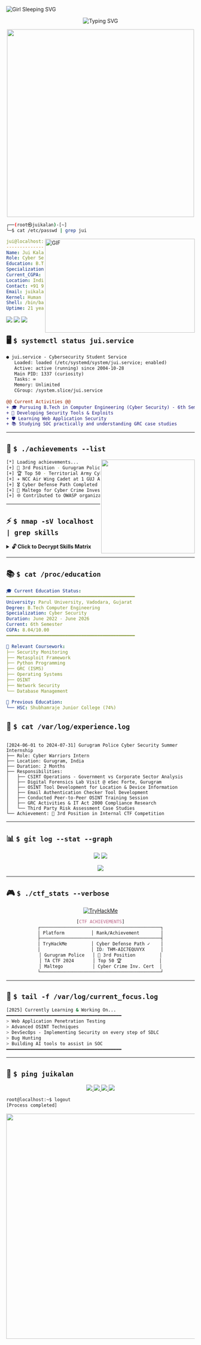 <!-- Matrix Digital Rain Animation -->
![Girl Sleeping SVG](https://i.pinimg.com/originals/42/b4/22/42b4229a9ec3145edaa895b2415dd720.gif)

<!-- Typing SVG Header -->
<p align="center">
  <img src="https://readme-typing-svg.herokuapp.com?font=Fira+Code&pause=1000&color=00FF00&center=true&vCenter=true&width=435&lines=%24+whoami;root%40juikalan%3A~%23;Cyber+Security+Student;CTF+Player+%7C+Blue+Teamer;Ethical+Hacker+in+Training" alt="Typing SVG" />
</p>

<!-- Retro Terminal GIF -->
<p align="center">
  <img src="https://i.imgur.com/x1KbuCq.gif" width="500">
</p>

<!-- Terminal Style Introduction -->
```bash
┌──(root㉿juikalan)-[~]
└─$ cat /etc/passwd | grep jui
```

<img align="right" alt="GIF" src="https://i.pinimg.com/originals/23/f2/7a/23f27a908dbf7976abc5b9548f7dbe87.gif" width="400" height="250" />

```yaml
jui@localhost:~$ whoami
-----------------------------------
Name: Jui Kalan
Role: Cyber Security Student & Ethical Hacker
Education: B.Tech Computer Engineering @ Parul University
Specialization: Cyber Security
Current_CGPA: 8.04/10
Location: India
Contact: +91 9082593918
Email: juikalan21@gmail.com
Kernel: Human v2.0.0.3
Shell: /bin/bash
Uptime: 21 years
```

<!-- System Info Style -->
<img src="https://img.shields.io/badge/OS-Kali%20Linux-557C94?style=for-the-badge&logo=kalilinux&logoColor=white" />
<img src="https://img.shields.io/badge/Editor-VS%20Code-007ACC?style=for-the-badge&logo=visualstudiocode&logoColor=white" />
<img src="https://img.shields.io/badge/Terminal-Bash-4EAA25?style=for-the-badge&logo=gnubash&logoColor=white" />



## 🖥️ `$ systemctl status jui.service`

```diff
● jui.service - Cybersecurity Student Service
   Loaded: loaded (/etc/systemd/system/jui.service; enabled)
   Active: active (running) since 2004-10-28
   Main PID: 1337 (curiosity)
   Tasks: ∞
   Memory: Unlimited
   CGroup: /system.slice/jui.service
   
@@ Current Activities @@
+ 🎓 Pursuing B.Tech in Computer Engineering (Cyber Security) - 6th Semester
+ 🔐 Developing Security Tools & Exploits
+ 🛡️ Learning Web Application Security
+ 📚 Studying SOC practically and understanding GRC case studies
```

---

## 🎯 `$ ./achievements --list`

<img align="right" src="https://i.pinimg.com/736x/cf/3b/f4/cf3bf4e90ee7b43062c7bdb5553a1150.jpg" width="250">

```bash
[*] Loading achievements...
[+] 🥉 3rd Position - Gurugram Police CTF
[+] 🏆 Top 50 - Territorial Army Cyber Challenge CTF 2024
[+] ✈️ NCC Air Wing Cadet at 1 GUJ AIR SQN
[+] 🎖️ Cyber Defense Path Completed - TryHackMe (THM-AIC7EQUVYX)
[+] 📜 Maltego for Cyber Crime Investigations Certified
[+] 🌐 Contributed to OWASP organization in the project DevSecOps Maturity model in Google Summer of Code '25
```

---

## ⚡ `$ nmap -sV localhost | grep skills`

<details>
<summary><b>🔓 Click to Decrypt Skills Matrix</b></summary>

### 💻 Programming & Scripting
![Python](https://img.shields.io/badge/Python-3776AB?style=for-the-badge&logo=python&logoColor=white)
![JavaScript](https://img.shields.io/badge/JavaScript-F7DF1E?style=for-the-badge&logo=javascript&logoColor=black)
![C](https://img.shields.io/badge/C-00599C?style=for-the-badge&logo=c&logoColor=white)
![C++](https://img.shields.io/badge/C++-00599C?style=for-the-badge&logo=cplusplus&logoColor=white)
![PHP](https://img.shields.io/badge/PHP-777BB4?style=for-the-badge&logo=php&logoColor=white)
![Bash](https://img.shields.io/badge/Bash-4EAA25?style=for-the-badge&logo=gnubash&logoColor=white)
![Flask](https://img.shields.io/badge/Flask-000000?style=for-the-badge&logo=flask&logoColor=white)
![HTML](https://img.shields.io/badge/HTML5-E34C26?style=for-the-badge&logo=html5&logoColor=white)
![CSS](https://img.shields.io/badge/CSS3-1572B6?style=for-the-badge&logo=css3&logoColor=white)

### 🛡️ Security Tools & Frameworks
![Metasploit](https://img.shields.io/badge/Metasploit-2596CD?style=for-the-badge&logo=metasploit&logoColor=white)
![Nessus](https://img.shields.io/badge/Nessus-00C176?style=for-the-badge&logo=tenable&logoColor=white)
![Splunk](https://img.shields.io/badge/Splunk-000000?style=for-the-badge&logo=splunk&logoColor=white)
![Wazuh](https://img.shields.io/badge/Wazuh-005EB8?style=for-the-badge&logo=wazuh&logoColor=white)
![Volatility](https://img.shields.io/badge/Volatility-FF0000?style=for-the-badge&logo=volatility&logoColor=white)
![OSINT](https://img.shields.io/badge/OSINT-1BA0D7?style=for-the-badge&logo=osint&logoColor=white)
![Osquery](https://img.shields.io/badge/Osquery-00AEFF?style=for-the-badge&logo=osquery&logoColor=white)
![Sentinel](https://img.shields.io/badge/Microsoft_Sentinel-0078D4?style=for-the-badge&logo=microsoft&logoColor=white)

### 📊 GRC & Compliance
![ISO27001](https://img.shields.io/badge/ISO_27001-326CE5?style=for-the-badge&logo=iso&logoColor=white)
![OWASP](https://img.shields.io/badge/OWASP_Top_10-000000?style=for-the-badge&logo=owasp&logoColor=white)
![MITRE](https://img.shields.io/badge/MITRE_ATT&CK-005571?style=for-the-badge&logo=mitre&logoColor=white)
![IT Act](https://img.shields.io/badge/IT_Act_2000-FF6B6B?style=for-the-badge&logo=india&logoColor=white)
![BCP](https://img.shields.io/badge/Business_Continuity-4CAF50?style=for-the-badge&logo=shield&logoColor=white)

### 🌐 Networking & Infrastructure
![CCNA](https://img.shields.io/badge/CCNA-1BA0D7?style=for-the-badge&logo=cisco&logoColor=white)
![Network Security](https://img.shields.io/badge/Network_Security-FF5722?style=for-the-badge&logo=fortinet&logoColor=white)
![Database](https://img.shields.io/badge/Database_Management-4479A1?style=for-the-badge&logo=mysql&logoColor=white)
![OS](https://img.shields.io/badge/Operating_Systems-FCC624?style=for-the-badge&logo=linux&logoColor=black)

</details>

---

## 📚 `$ cat /proc/education`

```yaml
🎓 Current Education Status:
━━━━━━━━━━━━━━━━━━━━━━━━━━━━━━━━━━━━━━━━━━━━━━━━
University: Parul University, Vadodara, Gujarat
Degree: B.Tech Computer Engineering
Specialization: Cyber Security
Duration: June 2022 - June 2026
Current: 6th Semester
CGPA: 8.04/10.00
━━━━━━━━━━━━━━━━━━━━━━━━━━━━━━━━━━━━━━━━━━━━━━━━

📖 Relevant Coursework:
├── Security Monitoring
├── Metasploit Framework
├── Python Programming
├── GRC (ISMS)
├── Operating Systems
├── OSINT
├── Network Security
└── Database Management

🏫 Previous Education:
└── HSC: Shubhamraje Junior College (74%)
```

## 💼 `$ cat /var/log/experience.log`
```

[2024-06-01 to 2024-07-31] Gurugram Police Cyber Security Summer Internship
├── Role: Cyber Warriors Intern
├── Location: Gurugram, India
├── Duration: 2 Months
├── Responsibilities:
│   ├── CSIRT Operations - Government vs Corporate Sector Analysis
│   ├── Digital Forensics Lab Visit @ eSec Forte, Gurugram
│   ├── OSINT Tool Development for Location & Device Information
│   ├── Email Authentication Checker Tool Development
│   ├── Conducted Peer-to-Peer OSINT Training Session
│   ├── GRC Activities & IT Act 2000 Compliance Research
│   └── Third Party Risk Assessment Case Studies
└── Achievement: 🥉 3rd Position in Internal CTF Competition
```

---

## 📊 `$ git log --stat --graph`

<p align="center">
  <img src="https://github-readme-stats.vercel.app/api?username=juikalan21&show_icons=true&theme=chartreuse-dark&hide_border=true&bg_color=0D1117" />
  <img src="https://github-readme-streak-stats.herokuapp.com/?user=juikalan21&theme=chartreuse-dark&hide_border=true&bg_color=0D1117" />
</p>

<p align="center">
  <img src="https://github-readme-activity-graph.vercel.app/graph?username=juikalan21&theme=react-dark&hide_border=true&bg_color=0D1117&color=00FF00" />
</p>

---

## 🎮 `$ ./ctf_stats --verbose`

<div align="center">
  
[![TryHackMe](https://tryhackme-badges.s3.amazonaws.com/juikalan.png)](https://tryhackme.com/p/juikalan)

```css
[CTF ACHIEVEMENTS]
┌─────────────────────────────────────────────┐
│ Platform          │ Rank/Achievement        │
├─────────────────────────────────────────────┤
│ TryHackMe         │ Cyber Defense Path ✓    │
│                   │ ID: THM-AIC7EQUVYX      │
│ Gurugram Police   │ 🥉 3rd Position         │
│ TA CTF 2024       │ Top 50 🏆              │
│ Maltego           │ Cyber Crime Inv. Cert  │
└─────────────────────────────────────────────┘
```

</div>

---

## 🎯 `$ tail -f /var/log/current_focus.log`

```bash
[2025] Currently Learning & Working On...
━━━━━━━━━━━━━━━━━━━━━━━━━━━━━━━━━━━━━━━━━━━
> Web Application Penetration Testing
> Advanced OSINT Techniques  
> DevSecOps - Implementing Security on every step of SDLC
> Bug Hunting
> Building AI tools to assist in SOC
━━━━━━━━━━━━━━━━━━━━━━━━━━━━━━━━━━━━━━━━━━━
```

---

## 🔗 `$ ping juikalan`

<p align="center">
  <a href="mailto:juikalan21@gmail.com">
    <img src="https://img.shields.io/badge/Gmail-D14836?style=for-the-badge&logo=gmail&logoColor=white" />
  </a>
  <a href="https://github.com/juikalan21">
    <img src="https://img.shields.io/badge/GitHub-100000?style=for-the-badge&logo=github&logoColor=white" />
  </a>
  <a href="https://linkedin.com/in/juikalan">
    <img src="https://img.shields.io/badge/LinkedIn-0077B5?style=for-the-badge&logo=linkedin&logoColor=white" />
  </a>
  <a href="tel:+919082593918">
    <img src="https://img.shields.io/badge/Call-25D366?style=for-the-badge&logo=whatsapp&logoColor=white" />
  </a>
</p>


```bash
root@localhost:~$ logout
[Process completed]
```

<!-- 8-bit Animation - Add your Pinterest animation here -->
<p align="center">
  <img src="https://i.pinimg.com/736x/29/3a/87/293a87eda9f5e79ca4efb170de815af1.jpg" width="600">
</p>
